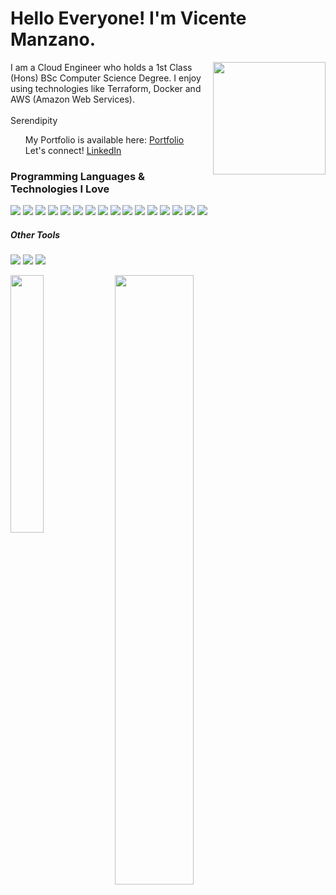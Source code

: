 <p align="left">
 <h1 align="left">Hello Everyone! I'm Vicente Manzano.</h2>
</p>

<img align='right' src="https://media.giphy.com/media/QssGEmpkyEOhBCb7e1/giphy.gif" width="180">

<p align="left">
I am a Cloud Engineer who holds a 1st Class (Hons) BSc Computer Science Degree. I enjoy using technologies like Terraform, Docker and AWS (Amazon Web Services). <br/><br/>Serendipity
</p>

<ul style="list-style:none" align="left">
  <li>My Portfolio is available here: <a href="vincentms.me">Portfolio</a></li>
  <li>Let's connect!  <a href="https://www.linkedin.com/in/vicente-manzano-a90864191/">LinkedIn</a> </li>
</ul>

<h3 align="left">Programming Languages & Technologies I Love</h3>
<p align="left">
 <img src="https://img.shields.io/badge/-HTML-05122A?style=flat&logo=HTML5"/>
 <img src="https://img.shields.io/badge/-CSS-05122A?style=flat&logo=CSS3&logoColor=1572B6"/>
 <img src="https://img.shields.io/badge/-SCSS-05122A?style=flat&logo=sass&logoColor=CC6699"/>
 <img src="https://img.shields.io/badge/-Bootstrap-05122A?style=flat&logo=bootstrap"/>
 <img src="https://img.shields.io/badge/-JavaScript-05122A?style=flat&logo=javascript"/>
 <img src="https://img.shields.io/badge/-TypeScript-05122A?style=flat&logo=typescript"/>
 <img src="https://img.shields.io/badge/-React-05122A?style=flat&logo=react"/>
 <img src="https://img.shields.io/badge/-Redux-05122A?style=flat&logo=redux&logoColor=663399"/>
 <img src="https://img.shields.io/badge/-Node.js-05122A?style=flat&logo=node.js"/>
 <img src="https://img.shields.io/badge/-Express.js-05122A?style=flat&logo=express"/>
 <img src="https://img.shields.io/badge/-MongoDB-05122A?style=flat&logo=mongodb"/>
 <img src="https://img.shields.io/badge/-SQL-05122A?style=flat&logo=mysql"/>
 <img src="https://img.shields.io/badge/-Terraform-05122A?style=flat&logo=terraform"/>
 <img src="https://img.shields.io/badge/-AWS-05122A?style=flat&logo=amazon-aws"/>
 <img src="https://img.shields.io/badge/-Java-05122A?style=flat&logo=java"/>
 <img src="https://img.shields.io/badge/-Python-05122A?style=flat&logo=python"/>
</p>

<h5 align="left">Other Tools</h5>
<p align="left">
 <img src="https://img.shields.io/badge/-Visual%20Studio%20Code-05122A?style=flat&logo=visual-studio-code&logoColor=007ACC"/>
 <img src="https://img.shields.io/badge/-Postman-05122A?style=flat&logo=postman"/>
 <img src="https://img.shields.io/badge/-Git-05122A?style=flat&logo=git"/>
</p>

<img align="left" src="https://github-readme-stats.vercel.app/api/top-langs/?username=DevVincent&theme=algolia&langs_count=7&hide=racket&layout=compact" width="32.5%" />
<img align="center" src="https://github-readme-stats.vercel.app/api?username=DevVincent&show_icons=true&hide=contribs,issues&theme=algolia" width="50%"/>
